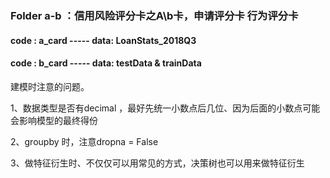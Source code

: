 ### Folder a-b ：信用风险评分卡之A\b卡，申请评分卡 行为评分卡
#### code : a_card    -----      data: LoanStats_2018Q3
####    code : b_card  -----      data: testData & trainData


建模时注意的问题。

1、数据类型是否有decimal ，最好先统一小数点后几位、因为后面的小数点可能会影响模型的最终得份

2、groupby 时，注意dropna = False

3、做特征衍生时、不仅仅可以用常见的方式，决策树也可以用来做特征衍生
